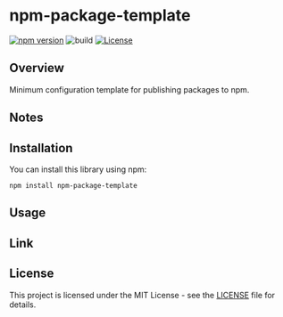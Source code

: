 # npm-package-template

[![npm version](https://badge.fury.io/js/npm-package-template.svg)](https://badge.fury.io/js/npm-package-template)
![build](https://github.com/ryohidaka/npm-package-template/workflows/Build/badge.svg)
[![License](https://img.shields.io/badge/license-MIT-blue.svg)](https://opensource.org/licenses/MIT)

## Overview

Minimum configuration template for publishing packages to npm.

## Notes

## Installation

You can install this library using npm:

```shell
npm install npm-package-template
```

## Usage

## Link

## License

This project is licensed under the MIT License - see the [LICENSE](LICENSE) file for details.
